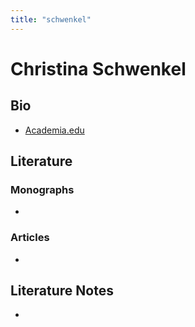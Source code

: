 ```yaml
---
title: "schwenkel"
---
```


# Christina Schwenkel

## Bio
- [Academia.edu](https://ucriverside.academia.edu/ChristinaSchwenkel)

## Literature
### Monographs 
- 

### Articles 
- 

## Literature Notes
-